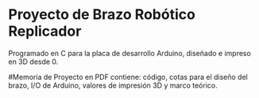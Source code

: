 # Proyecto de Brazo Robótico Replicador
Programado en C para la placa de desarrollo Arduino, diseñado e impreso en 3D desde 0.

#Memoria de Proyecto en PDF contiene: código, cotas para el diseño del brazo, I/O de Arduino, valores de impresión 3D y marco teórico.
